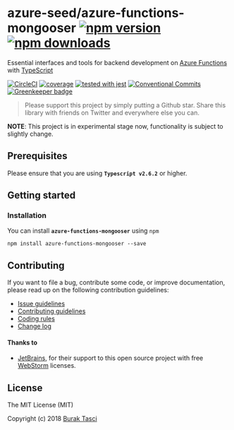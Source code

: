 # azure-seed/azure-functions-mongooser [![npm version](https://badge.fury.io/js/azure-functions-mongooser.svg)](https://www.npmjs.com/package/azure-functions-mongooser) [![npm downloads](https://img.shields.io/npm/dm/azure-functions-mongooser.svg)](https://www.npmjs.com/package/azure-functions-mongooser)
Essential interfaces and tools for backend development on [Azure Functions] with [TypeScript]

[![CircleCI](https://circleci.com/gh/azure-seed/azure-functions-mongooser.svg?style=shield)](https://circleci.com/gh/azure-seed/azure-functions-mongooser)
[![coverage](https://codecov.io/github/azure-seed/azure-functions-mongooser/coverage.svg?branch=master)](https://codecov.io/gh/azure-seed/azure-functions-mongooser)
[![tested with jest](https://img.shields.io/badge/tested_with-jest-99424f.svg)](https://github.com/facebook/jest)
[![Conventional Commits](https://img.shields.io/badge/Conventional%20Commits-1.0.0-yellow.svg)](https://conventionalcommits.org)
[![Greenkeeper badge](https://badges.greenkeeper.io/azure-seed/azure-functions-mongooser.svg)](https://greenkeeper.io/)

> Please support this project by simply putting a Github star. Share this library with friends on Twitter and everywhere else you can.

**NOTE**: This project is in experimental stage now, functionality is subject to slightly change.

## <a name="prerequisites"></a> Prerequisites
Please ensure that you are using **`Typescript v2.6.2`** or higher.

## <a name="getting-started"> Getting started
### <a name="installation"> Installation
You can install **`azure-functions-mongooser`** using `npm`

```
npm install azure-functions-mongooser --save
```

## <a name="contributing"></a> Contributing
If you want to file a bug, contribute some code, or improve documentation, please read up on the following contribution guidelines:
- [Issue guidelines](CONTRIBUTING.md#submit)
- [Contributing guidelines](CONTRIBUTING.md)
- [Coding rules](CONTRIBUTING.md#rules)
- [Change log](CHANGELOG.md)

#### Thanks to
- [JetBrains], for their support to this open source project with free [WebStorm] licenses.

## <a name="license"></a> License
The MIT License (MIT)

Copyright (c) 2018 [Burak Tasci]

[Azure Functions]: https://azure.microsoft.com/en-us/services/functions
[TypeScript]: https://github.com/Microsoft/TypeScript
[JetBrains]: https://www.jetbrains.com/community/opensource
[WebStorm]:   https://www.jetbrains.com/webstorm
[Burak Tasci]: https://github.com/fulls1z3
